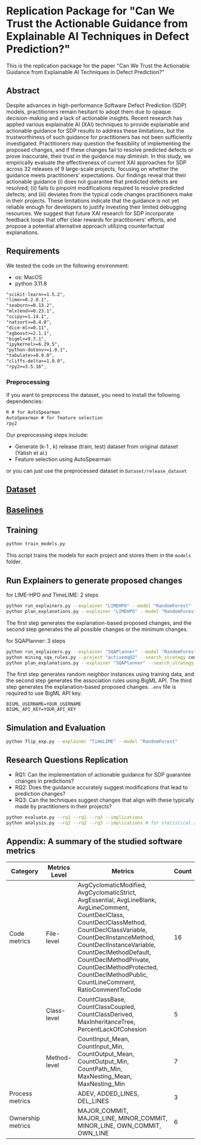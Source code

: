 # Replication Package for "Can We Trust the Actionable Guidance from Explainable AI Techniques in Defect Prediction?"

This is the replication package for the paper "Can We Trust the Actionable Guidance from Explainable AI Techniques in Defect Prediction?"

## Abstract

Despite advances in high-performance Software Defect Prediction (SDP) models, practitioners remain hesitant to adopt them due to opaque decision-making and a lack of actionable insights. Recent research has applied various explainable AI (XAI) techniques to provide explainable and actionable guidance for SDP results to address these limitations, but the trustworthiness of such guidance for practitioners has not been sufficiently investigated. Practitioners may question the feasibility of implementing the proposed changes, and if these changes fail to resolve predicted defects or prove inaccurate, their trust in the guidance may diminish. In this study, we empirically evaluate the effectiveness of current XAI approaches for SDP across 32 releases of 9 large-scale projects, focusing on whether the guidance meets practitioners' expectations. Our findings reveal that their actionable guidance (i) does not guarantee that predicted defects are resolved; (ii) fails to pinpoint modifications required to resolve predicted defects; and (iii) deviates from the typical code changes practitioners make in their projects. These limitations indicate that the guidance is not yet reliable enough for developers to justify investing their limited debugging resources. We suggest that future XAI research for SDP incorporate feedback loops that offer clear rewards for practitioners' efforts, and propose a potential alternative approach utilizing counterfactual explanations.


## Requirements

We tested the code on the following environment:
- os: MacOS
- python 3.11.8

```txt
"scikit-learn>=1.5.2",
"lime>=0.2.0.1",
"seaborn>=0.13.2",
"mlxtend>=0.23.1",
"scipy>=1.14.1",
"natsort>=8.4.0",
"dice-ml>=0.11",
"xgboost>=2.1.1",
"bigml>=9.7.1",
"ipykernel>=6.29.5",
"python-dotenv>=1.0.1",
"tabulate>=0.9.0",
"cliffs-delta>=1.0.0",
"rpy2>=3.5.16",
```

### Preprocessing

If you want to preprocess the dataset, you need to install the following dependencies:

```txt
R # for AutoSpearman
AutoSpearman # for feature selection
rpy2 
```
Our preprocessing steps include:
- Generate (k-1 , k) release (train, test) dataset from original dataset (Yatish et al.)
- Feature selection using AutoSpearman

or you can just use the preprocessed dataset in `Dataset/release_dataset`

## [Dataset](./Dataset/README.md)

## [Baselines](./Explainer/README.md)

## Training
```bash
python train_models.py
```
This script trains the models for each project and stores them in the `models` folder.

## Run Explainers to generate proposed changes
for LIME-HPO and TimeLIME: 2 steps
```bash
python run_explainers.py --explainer "LIMEHPO" --model "RandomForest" --project "activemq@2"
python plan_explanations.py --explainer "LIMEHPO" --model "RandomForest" --project "activemq@2"
```
The first step generates the explanation-based proposed changes, and the second step generates the all possible changes or the minimum changes.

for SQAPlanner: 3 steps
```bash
python run_explainers.py --explainer "SQAPlanner" --model "RandomForest" --project "activemq@2"
python mining_sqa_rules.py --project "activemq@2" --search_strategy confidence --model "RandomForest" 
python plan_explanations.py --explainer "SQAPlanner" --search_strategy confidence --model "RandomForest" --project "activemq@2"
```
The first step generates random neighbor instances using training data, and the second step generates the association rules using BigML API. The third step generates the explanation-based proposed changes. `.env` file is required to use BigML API key.

```.env
BIGML_USERNAME=YOUR_USERNAME
BIGML_API_KEY=YOUR_API_KEY
```

## Simulation and Evaluation

```bash
python flip_exp.py --explainer "TimeLIME" --model "RandomForest" 
```


## Research Questions Replication

- RQ1: Can the implementation of actionable guidance for SDP guarantee changes in predictions?
- RQ2: Does the guidance accurately suggest modifications that lead to prediction changes?
- RQ3: Can the techniques suggest changes that align with these typically made by practitioners in their projects?

```bash
python evaluate.py --rq1 --rq2 --rq3 --implications
python analysis.py --rq1 --rq2 --rq3 --implications # for statistical analysis and plots
```

## Appendix: A summary of the studied software metrics

| Category         | Metrics Level | Metrics                                                                                                                                                              | Count |
|------------------|---------------|-----------------------------------------------------------------------------------------------------------------------------------------------------------------------|-------|
| Code metrics     | File-level    | AvgCyclomaticModified, AvgCyclomaticStrict, AvgEssential, AvgLineBlank, AvgLineComment, CountDeclClass, CountDeclClassMethod, CountDeclClassVariable, CountDeclInstanceMethod, CountDeclInstanceVariable, CountDeclMethodDefault, CountDeclMethodPrivate, CountDeclMethodProtected, CountDeclMethodPublic, CountLineComment, RatioCommentToCode | 16    |
|                  | Class-level   | CountClassBase, CountClassCoupled, CountClassDerived, MaxInheritanceTree, PercentLackOfCohesion                                                                                                  | 5     |
|                  | Method-level  | CountInput_Mean, CountInput_Min, CountOutput_Mean, CountOutput_Min, CountPath_Min, MaxNesting_Mean, MaxNesting_Min                                                                             | 7     |
| Process metrics  |               | ADEV, ADDED_LINES, DEL_LINES                                                                                                                                                                      | 3     |
| Ownership metrics|               | MAJOR_COMMIT, MAJOR_LINE, MINOR_COMMIT, MINOR_LINE, OWN_COMMIT, OWN_LINE                                                                                                                          | 6     |
